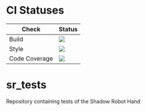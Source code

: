 # CI Statuses

Check | Status
---|---
Build|[<img src="https://codebuild.eu-west-2.amazonaws.com/badges?uuid=eyJlbmNyeXB0ZWREYXRhIjoicFQ5UVVLL0tWdGI3ME1SYk5TWDRMcks2MDMxQ2pMY1NVTEI1Vlk1WHlvVU9QdzdCeWpzRGh2SGk1b0NHTnFhRGNBOEVDQklaeGlWTmlHaEV4WHhmcDlRPSIsIml2UGFyYW1ldGVyU3BlYyI6IlJhbEFzZ2xwcXZLUjhtRmUiLCJtYXRlcmlhbFNldFNlcmlhbCI6MX0%3D&branch=noetic-devel"/>](https://eu-west-2.console.aws.amazon.com/codesuite/codebuild/projects/auto_sr_tests_noetic-devel_install_check/)
Style|[<img src="https://codebuild.eu-west-2.amazonaws.com/badges?uuid=eyJlbmNyeXB0ZWREYXRhIjoiMzFUek43b3FFbTdES3Z3NmJncFRyT2xSeWJjcm4xeVpQeDJlNWFqNTBXTUdadmZ3akZ5ZVpkcWdodkJmREt5TFdKTzBUNGVSZnRsRXZqYlA5d041MnFNPSIsIml2UGFyYW1ldGVyU3BlYyI6ImFKQ0dydFgzZEJZa3hiZUsiLCJtYXRlcmlhbFNldFNlcmlhbCI6MX0%3D&branch=noetic-devel"/>](https://eu-west-2.console.aws.amazon.com/codesuite/codebuild/projects/auto_sr_tests_noetic-devel_style_check/)
Code Coverage|[<img src="https://codebuild.eu-west-2.amazonaws.com/badges?uuid=eyJlbmNyeXB0ZWREYXRhIjoiMm0vcWt4Vms2N080eW0vVmpDNVVrR21PeFdpM01JdlJOOWlCRUFyTnQxZityT1I5VytzTkcxNTZUZmlnTGROY2ZWOEk0ZXo3Wjl3ZkVKdFRWcGdTY1NnPSIsIml2UGFyYW1ldGVyU3BlYyI6ImQ2dGx2NzA2ZXJQdGlPZ3UiLCJtYXRlcmlhbFNldFNlcmlhbCI6MX0%3D&branch=noetic-devel"/>](https://eu-west-2.console.aws.amazon.com/codesuite/codebuild/projects/auto_sr_tests_noetic-devel_code_coverage/)

# sr_tests
Repository containing tests of the Shadow Robot Hand

